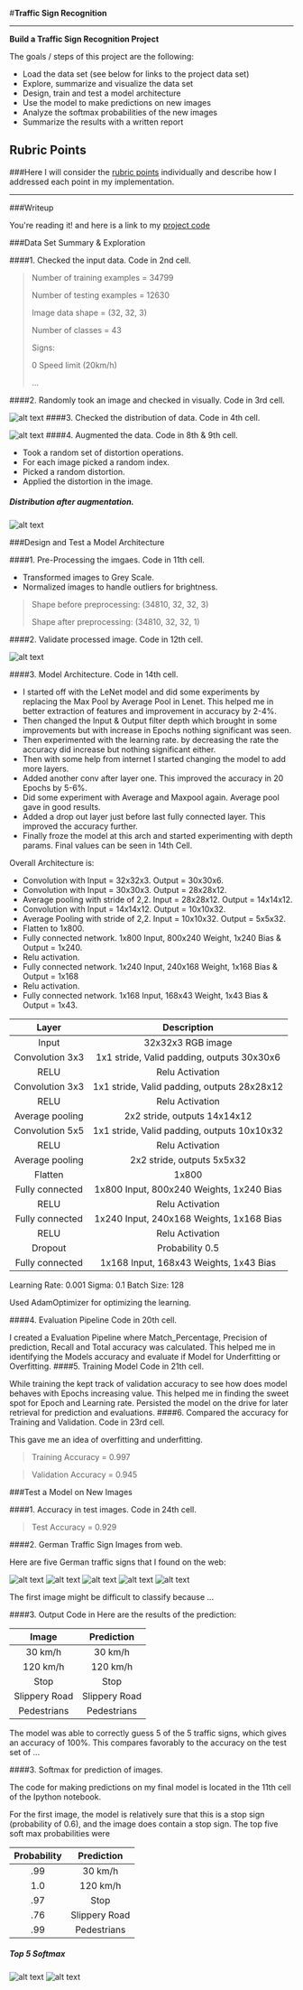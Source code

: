 #**Traffic Sign Recognition** 

---

**Build a Traffic Sign Recognition Project**

The goals / steps of this project are the following:
* Load the data set (see below for links to the project data set)
* Explore, summarize and visualize the data set
* Design, train and test a model architecture
* Use the model to make predictions on new images
* Analyze the softmax probabilities of the new images
* Summarize the results with a written report


[//]: # (Image References)

[image1]: ./examples/random_input_image.png "Visualization"
[image2]: ./examples/data_distribution.png "Data Distibution"
[image3]: ./examples/distribution_augmented.png "Augmented Data Distribution"
[image4]: ./examples/grey_scale.png "Preprocessed Image"
[image5]: ./german-signs/1-30limit.png "Traffic Sign 1"
[image6]: ./german-signs/8-120limit.jpg "Traffic Sign 2"
[image7]: ./german-signs/14-Stop.png "Traffic Sign 3"
[image8]: ./german-signs/23-SlipperyRoad.jpg "Traffic Sign 4"
[image9]: ./german-signs/27-Pedestrians.png "Traffic Sign 5"
[image10]: ./examples/Softmax_1.png "Top 5 Softmax"
[image11]: ./examples/Softmax_2.png "Top 5 Softmax continued"

## Rubric Points
###Here I will consider the [rubric points](https://review.udacity.com/#!/rubrics/481/view) individually and describe how I addressed each point in my implementation.  

---
###Writeup

You're reading it! and here is a link to my [project code](https://github.com/dhirendraism/CarND-Traffic-Sign-Classifier-Project/blob/master/Traffic_Sign_Classifier.ipynb)

###Data Set Summary & Exploration

####1. Checked the input data.
Code in 2nd cell.
> 	Number of training examples = 34799
> 
> 	Number of testing examples = 12630
> 
> 	Image data shape = (32, 32, 3)
> 
> 	Number of classes = 43
> 
> 	Signs: 
> 
> 	0 Speed limit (20km/h)
> 
> 	...

####2. Randomly took an image and checked in visually.
Code in 3rd cell.

![alt text][image1]
####3. Checked the distribution of data.
Code in 4th cell.

![alt text][image2]
####4. Augmented the data.
Code in 8th & 9th cell.

* Took a random set of distortion operations.
* For each image picked a random index.
* Picked a random distortion.
* Applied the distortion in the image.
 
##### Distribution after augmentation.

![alt text][image3]

###Design and Test a Model Architecture

####1. Pre-Processing the imgaes.
Code in 11th cell.

* Transformed images to Grey Scale.
* Normalized images to handle outliers for brightness.

> Shape before preprocessing:  (34810, 32, 32, 3)
> 
> Shape after preprocessing:  (34810, 32, 32, 1)

####2. Validate processed image.
Code in 12th cell.

![alt text][image4]

####3. Model Architecture.
Code in 14th cell.

* I started off with the LeNet model and did some experiments by replacing the Max Pool by Average Pool in Lenet. This helped me in better extraction of features and improvement in accuracy by 2-4%. 
* Then changed the Input & Output filter depth which brought in some improvements but with increase in Epochs nothing significant was seen.
* Then experimented with the learning rate. by decreasing the rate the accuracy did increase but nothing significant either.
* Then with some help from internet I started changing the model to add more layers.
* Added another conv after layer one. This improved the accuracy in 20 Epochs by 5-6%.
* Did some experiment with Average and Maxpool again. Average pool gave in good results.
* Added a drop out layer just before last fully connected layer. This improved the accuracy further.
* Finally froze the model at this arch and started experimenting with depth params. Final values can be seen in 14th Cell.

Overall Architecture is:

* Convolution with Input = 32x32x3. Output = 30x30x6.
* Convolution with Input = 30x30x3. Output = 28x28x12.
* Average pooling with stride of 2,2. Input = 28x28x12. Output = 14x14x12.
* Convolution with Input = 14x14x12. Output = 10x10x32.
* Average Pooling with stride of 2,2. Input = 10x10x32. Output = 5x5x32.
* Flatten to 1x800.
* Fully connected network. 1x800 Input, 800x240 Weight, 1x240 Bias & Output = 1x240.
* Relu activation.
* Fully connected network. 1x240 Input, 240x168 Weight, 1x168 Bias & Output = 1x168
* Relu activation.
* Fully connected network. 1x168 Input, 168x43 Weight, 1x43 Bias & Output = 1x43.

| Layer         		|     Description| 
|:-----------------:|:---------------------------------------------:| 
| Input         		| 32x32x3 RGB image| 
| Convolution 3x3   | 1x1 stride, Valid padding, outputs 30x30x6|
| RELU					|	Relu Activation|
| Convolution 3x3   | 1x1 stride, Valid padding, outputs 28x28x12|
| RELU					|	Relu Activation|
| Average pooling	| 2x2 stride,  outputs 14x14x12|
| Convolution 5x5	| 1x1 stride, Valid padding, outputs 10x10x32|
| RELU					|	Relu Activation|
| Average pooling	| 2x2 stride,  outputs 5x5x32|
| Flatten				| 1x800
| Fully connected	| 1x800 Input, 800x240 Weights, 1x240 Bias|
| RELU					| Relu Activation|
| Fully connected	| 1x240 Input, 240x168 Weights, 1x168 Bias|
| RELU					| Relu Activation|
| Dropout				| Probability 0.5|
| Fully connected	| 1x168 Input, 168x43 Weights, 1x43 Bias|

 

Learning Rate: 0.001
Sigma: 0.1
Batch Size: 128

Used AdamOptimizer for optimizing the learning.

####4. Evaluation Pipeline
Code in 20th cell.

I created a Evaluation Pipeline where Match_Percentage, Precision of prediction, Recall and Total accuracy was calculated. This helped me in identifying the Models accuracy and evaluate if Model for Underfitting or Overfitting.
####5. Training Model
Code in 21th cell.

While training the kept track of validation accuracy to see how does model behaves with Epochs increasing value. This helped me in finding the sweet spot for Epoch and Learning rate. Persisted the model on the drive for later retrieval for prediction and evaluations.
####6. Compared the accuracy for Training and Validation.
Code in 23rd cell.

This gave me an idea of overfitting and underfitting.

> Training Accuracy = 0.997

> Validation Accuracy = 0.945

###Test a Model on New Images

####1. Accuracy in test images.
Code in 24th cell.

> Test Accuracy = 0.929

####2. German Traffic Sign Images from web.

Here are five German traffic signs that I found on the web:

![alt text][image5] ![alt text][image6] ![alt text][image7] 
![alt text][image8] ![alt text][image9]

The first image might be difficult to classify because ...

####3. Output
Code in 
Here are the results of the prediction:

| Image			  		|     Prediction| 
|:--------------------:|:---------------------------------------------:| 
| 30 km/h	      			| 30 km/h| 
| 120 km/h   				| 120 km/h|
| Stop						| Stop|
| Slippery Road	      	| Slippery Road|
| Pedestrians				| Pedestrians|


The model was able to correctly guess 5 of the 5 traffic signs, which gives an accuracy of 100%. This compares favorably to the accuracy on the test set of ...

####3. Softmax for prediction of images.

The code for making predictions on my final model is located in the 11th cell of the Ipython notebook.

For the first image, the model is relatively sure that this is a stop sign (probability of 0.6), and the image does contain a stop sign. The top five soft max probabilities were

| Probability         		|     Prediction| 
|:------------------------:|:---------------------------------------------:| 
| .99         				| 30 km/h| 
| 1.0    						| 120 km/h|
| .97							| Stop|
| .76	      					| Slippery Road|
| .99				    		| Pedestrians|

##### Top 5 Softmax

![alt text][image10]
![alt text][image11]